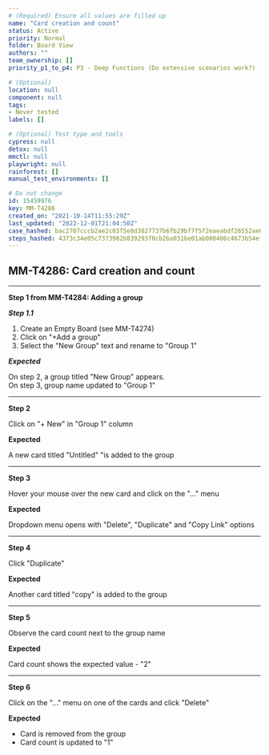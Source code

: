 ```yaml
---
# (Required) Ensure all values are filled up
name: "Card creation and count"
status: Active
priority: Normal
folder: Board View
authors: ""
team_ownership: []
priority_p1_to_p4: P3 - Deep Functions (Do extensive scenarios work?)

# (Optional)
location: null
component: null
tags: 
- Never tested
labels: []

# (Optional) Test type and tools
cypress: null
detox: null
mmctl: null
playwright: null
rainforest: []
manual_test_environments: []

# Do not change
id: 15459976
key: MM-T4286
created_on: "2021-10-14T11:55:29Z"
last_updated: "2022-12-01T21:04:50Z"
case_hashed: bac2707cccb2ae2c03f5e8d3827737b6fb29bf7f5f2eaeabdf26552ae00e03e4734e977e85a410352483826b3edafc1c
steps_hashed: 4373c34e05c7373982b839293f0cb2ba031be01ab000406c4673b54ef3fecef8a29e3066e3d3dcaafa9995a82dfa7a15
---
```


<!-- (Auto-generated) Based on frontmatter's "key" and "name" -->

## MM-T4286: Card creation and count

---

**Step 1 from MM-T4284: Adding a group**

<!-- (Auto-generated) Note: Step 1.1 should not be updated here. Instead, modify directly to the referenced MM-T4284 test case. -->

_**Step 1.1**_

1. Create an Empty Board (see MM-T4274)
2. Click on "+Add a group"
3. Select the "New Group" text and rename to "Group 1"

_**Expected**_

On step 2, a group titled "New Group" appears.\
On step 3, group name updated to "Group 1"

---

**Step 2**

Click on "+ New" in "Group 1" column

**Expected**

A new card titled "Untitled" "is added to the group

---

**Step 3**

Hover your mouse over the new card and click on the "..." menu

**Expected**

Dropdown menu opens with "Delete", "Duplicate" and "Copy Link" options

---

**Step 4**

Click "Duplicate"

**Expected**

Another card titled "copy" is added to the group

---

**Step 5**

Observe the card count next to the group name

**Expected**

Card count shows the expected value - "2"

---

**Step 6**

Click on the "..." menu on one of the cards and click "Delete"

**Expected**

- Card is removed from the group
- Card count is updated to "1"
